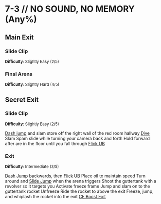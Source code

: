 # 7-3 // NO SOUND, NO MEMORY (Any%)


## Main Exit

### Slide Clip 
<font size="2">
    <b>Difficulty</b>: Slightly Easy (2/5)
</font>


### Final Arena
<font size="2">
    <b>Difficulty</b>: Slightly Hard (4/5)
</font>

## Secret Exit

### Slide Clip
<font size="2">
    <b>Difficulty</b>: Slightly Easy (2/5)
</font>

[Dash jump](/speedrun-tech.md#dash-jump) and slam store off the right wall of the red room hallway
[Dive](/speedrun-tech.md#dives)
Slam
Spam slide while turning your camera back and forth
Hold forward after are in the floor until you fall through
[Flick UB](/speedrun-tech.md#flick-ub)

### Exit
<font size="2">
    <b>Difficulty</b>: Intermediate (3/5)
</font>

[Dash Jump](/speedrun-tech.md#dash-jump) backwards, then [Flick UB](/speedrun-tech.md#flick-ub)
Place oil to maintain speed
Turn around and [Slide Jump](/speedrun-tech.md#slide-jump) when the arena triggers
Shoot the guttertank with a revolver so it targets you
Activate freeze frame
Jump and slam on to the guttertank rocket
Unfreeze
Ride the rocket to above the exit
Freeze, jump, and whiplash the rocket into the exit 
[CE Boost Exit](/speedrun-tech.md#ce-boost-exit)